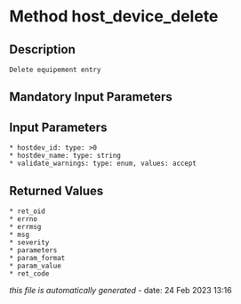 # Method host_device_delete

## Description
	Delete equipement entry

## Mandatory Input Parameters

## Input Parameters
	* hostdev_id: type: >0
	* hostdev_name: type: string
	* validate_warnings: type: enum, values: accept

## Returned Values
	* ret_oid
	* errno
	* errmsg
	* msg
	* severity
	* parameters
	* param_format
	* param_value
	* ret_code


*this file is automatically generated* - date: 24 Feb 2023 13:16